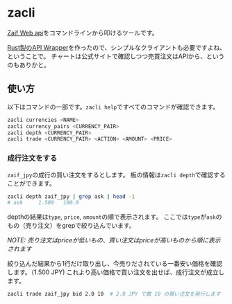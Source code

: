 # zacli

[Zaif Web api](http://techbureau-api-document.readthedocs.io/ja/latest/index.html)をコマンドラインから叩けるツールです。

[Rust製のAPI Wrapper](https://github.com/yajamon/zaif-api-rust)を作ったので、シンプルなクライアントも必要ですよね、ということで。
チャートは公式サイトで確認しつつ売買注文はAPIから、というのもありかと。

## 使い方

以下はコマンドの一部です。`zacli help`ですべてのコマンドが確認できます。

```sh
zacli currencies <NAME>
zacli currency_pairs <CURRENCY_PAIR>
zacli depth <CURRENCY_PAIR>
zacli trade <CURRENCY_PAIR> <ACTION> <AMOUNT> <PRICE>
```

### 成行注文をする

`zaif_jpy`の成行の買い注文をするとします。
板の情報は`zacli depth`で確認することができます。

```sh
zacli depth zaif_jpy | grep ask | head -1
# ask     1.500   100.0
```

depthの結果は`type`, `price`, `amount`の順で表示されます。
ここでは`type`が`ask`のもの（売り注文）をgrepで絞り込んでいます。

*NOTE: 売り注文はpriceが低いもの、買い注文はpriceが高いものから順に表示されます*

絞り込んだ結果から1行だけ取り出し、今売りだされている一番安い価格を確認します。（1.500 JPY)
これより高い価格で買い注文を出せば、成行注文が成立します。

```sh
zacli trade zaif_jpy bid 2.0 10  # 2.0 JPY で数 10 の買い注文を発行します
```
